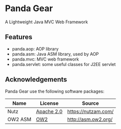 Panda Gear
==========

A Lightweight Java MVC Web Framework


Features
------------

 - panda.aop: AOP library
 - panda.asm: Java ASM library, used by AOP
 - panda.mvc: MVC web framework
 - panda.servlet: some useful classes for J2EE servlet 


Acknowledgements
----------------
Panda Gear use the following software packages:

| Name                | License                                                       | Source                                                 |
|---------------------|---------------------------------------------------------------|--------------------------------------------------------|
| Nutz                | [Apache 2.0](http://www.apache.org/licenses/LICENSE-2.0)      | https://nutzam.com/                                    |
| OW2 ASM             | [OW2](http://asm.ow2.org/license.html)                        | http://asm.ow2.org/                                    |
